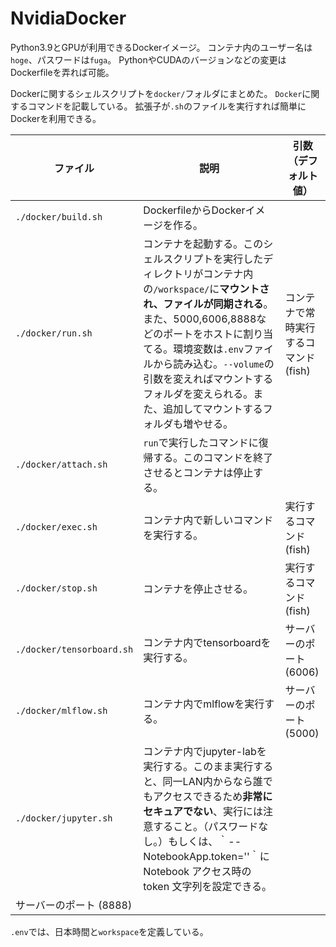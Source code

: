 # NvidiaDocker

Python3.9とGPUが利用できるDockerイメージ。
コンテナ内のユーザー名は`hoge`、パスワードは`fuga`。
PythonやCUDAのバージョンなどの変更はDockerfileを弄れば可能。

Dockerに関するシェルスクリプトを`docker/`フォルダにまとめた。
`Docker`に関するコマンドを記載している。
拡張子が`.sh`のファイルを実行すれば簡単にDockerを利用できる。

| ファイル | 説明 | 引数（デフォルト値） |
| --- | --- | --- |
| `./docker/build.sh` | DockerfileからDockerイメージを作る。 |
| `./docker/run.sh` | コンテナを起動する。このシェルスクリプトを実行したディレクトリがコンテナ内の`/workspace/`に**マウントされ、ファイルが同期される**。また、5000,6006,8888などのポートをホストに割り当てる。環境変数は`.env`ファイルから読み込む。`--volume`の引数を変えればマウントするフォルダを変えられる。また、追加してマウントするフォルダも増やせる。 | コンテナで常時実行するコマンド (fish) |
| `./docker/attach.sh`| `run`で実行したコマンドに復帰する。このコマンドを終了させるとコンテナは停止する。 |
| `./docker/exec.sh` | コンテナ内で新しいコマンドを実行する。 | 実行するコマンド (fish) |
| `./docker/stop.sh` | コンテナを停止させる。 | 実行するコマンド (fish) |
| `./docker/tensorboard.sh` | コンテナ内でtensorboardを実行する。 | サーバーのポート (6006) |
| `./docker/mlflow.sh` | コンテナ内でmlflowを実行する。 | サーバーのポート (5000) |
| `./docker/jupyter.sh` | コンテナ内でjupyter-labを実行する。このまま実行すると、同一LAN内からなら誰でもアクセスできるため**非常にセキュアでない**、実行には注意すること。（パスワードなし。）もしくは、｀--NotebookApp.token=''｀にNotebook アクセス時の token 文字列を設定できる。
| サーバーのポート (8888) |

`.env`では、日本時間と`workspace`を定義している。
